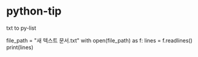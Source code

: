 # python-tip

txt to py-list

file_path = "새 텍스트 문서.txt"
with open(file_path) as f:
    lines = f.readlines()
print(lines)
